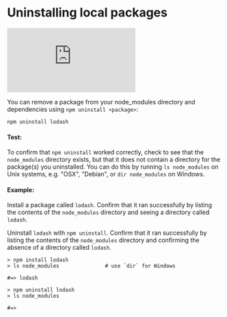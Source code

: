 <!--
title: 07 - Uninstalling local packages
featured: true
-->

# Uninstalling local packages

<iframe src="https://www.youtube.com/embed/Z-BpYj6cSoQ" frameborder="0" allowfullscreen></iframe>

You can remove a package from your node_modules directory and dependencies using `npm uninstall <package>`:

```
npm uninstall lodash
```

#### Test:

To confirm that `npm uninstall` worked correctly, check to see that the `node_modules`
directory exists, but that it does not contain a directory for the package(s) you uninstalled.
You can do this by running `ls node_modules` on Unix systems, e.g. "OSX", "Debian", or `dir node_modules`
on Windows.

#### Example:

Install a package called `lodash`. Confirm that it ran successfully by listing the
contents of the `node_modules` directory and seeing a directory called `lodash`.

Uninstall `lodash` with `npm uninstall`. Confirm that it ran successfully by listing the
contents of the `node_modules` directory and confirming the absence of a directory called `lodash`.

```
> npm install lodash
> ls node_modules               # use `dir` for Windows

#=> lodash

> npm uninstall lodash
> ls node_modules

#=>
```
